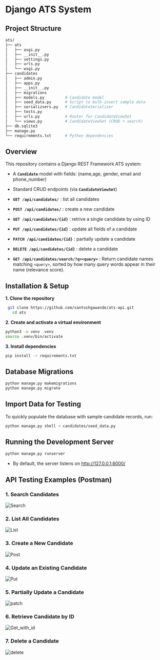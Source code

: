 # Django ATS System

## Project Structure
```bash
ats/
├── ats
│   ├── asgi.py
│   ├── __init__.py
│   ├── settings.py
│   ├── urls.py
│   └── wsgi.py
├── candidates
│   ├── admin.py
│   ├── apps.py
│   ├── __init__.py
│   ├── migrations
│   ├── models.py         # Candidate model
│   ├── seed_data.py      # Script to bulk-insert sample data
│   ├── serializsers.py   # CandidateSerializer
│   ├── tests.py
│   ├── urls.py           # Router for CandidateViewSet
│   └── views.py          # CandidateViewSet (CRUD + search)
├── db.sqlite3
├── manage.py
└── requirements.txt      # Python dependencies
```

## Overview
This repository contains a Django REST Framework ATS system:
- A **`Candidate`** model with fields: (name,age, gender, email and phone_number)
- Standard CRUD endpoints (via **`CandidateViewSet`**)
- **`GET /api/candidates/`**  : list all candidates

- **`POST /api/candidates/`**  : create a new candidate

- **`GET /api/candidates/{id}`**  : retrive a single candidate by using ID

- **`PUT /api/candidates/{id}`**  : update all fields of a candidate

- **`PATCH /api/candidates/{id}`**  : partially update a candidate

- **`DELETE /api/candidates/{id}`**  : delete a candidate

- **`GET /api/candidates/search/?q=<query>`**  : Return candidate names matching `<query>`, sorted by how many query words appear in their name (relevance score).


## Installation & Setup

**1. Clone the repository**
```bash
 git clone https://github.com/santoshgawande/ats-api.git
   cd ats
```

**2. Create and activate a virtual environment**
```bash
python3 -m venv .venv
source .venv/bin/activate
```
**3. Install dependencies**
```bash
pip install -r requirements.txt
```
## Database Migrations

```bash
python manage.py makemigrations
python manage.py migrate
```
## Import Data for Testing

To quickly populate the database with sample candidate records, run:
```bash
python manage.py shell < candidates/seed_data.py
```

## Running the Development Server
```bash
python manage.py runserver
```
- By default, the server listens on http://127.0.0.1:8000/


## API Testing Examples (Postman)

### **1. Search Candidates**
![Search](./testing/search.png)


### **2. List All Candidates**
![List](./testing/list.png)


### **3. Create a New Candidate**
![Post](./testing/post.png)

### **4. Update an Existing Candidate**
![Put](./testing/put.png)


### **5. Partially Update a Candidate**
![patch](./testing/partial_update.png)


### **6. Retrieve Candidate by ID**
![Get_with_id](./testing/get_with_id.png)


### **7. Delete a Candidate**
![delete](./testing/delete.png)
